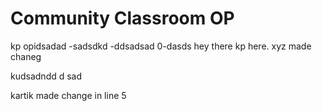 # Community Classroom OP
kp opidsadad
-sadsdkd
-ddsadsad
0-dasds
hey there kp here.
xyz made chaneg


kudsadndd
d
sad

kartik made change in line 5

